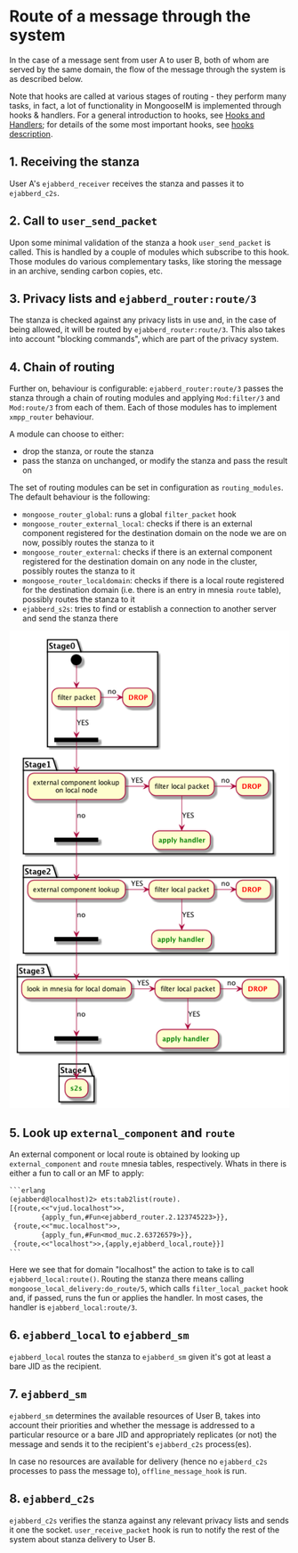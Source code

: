 # Route of a message through the system

In the case of a message sent from user A to user B, both of whom are served by
the same domain, the flow of the message through the system is as described below.

Note that hooks are called at various stages of routing - they perform many
tasks, in fact, a lot of functionality in MongooseIM is implemented through hooks & handlers. For a general introduction
to hooks, see [Hooks and Handlers](./developers-guide/Hooks-and-handlers.md);
for details of the some most important hooks, see [hooks description](./developers-guide/hooks_description.md).

## 1. Receiving the stanza

User A's `ejabberd_receiver` receives the stanza and passes it to `ejabberd_c2s`.

## 2. Call to `user_send_packet`

Upon some minimal validation of the stanza a hook `user_send_packet` is called. 
This is handled by a couple of modules which subscribe to this hook. Those modules
do various complementary tasks, like storing the message in an archive, sending carbon 
copies, etc. 

## 3. Privacy lists and `ejabberd_router:route/3`

The stanza is checked against any privacy lists in use and, in the case of being allowed, 
it will be routed by `ejabberd_router:route/3`. This also takes into account
"blocking commands", which are part of the privacy system.

## 4. Chain of routing

Further on, behaviour is configurable: `ejabberd_router:route/3` passes the stanza through
a chain of routing modules and applying `Mod:filter/3` and `Mod:route/3` from each of them.
Each of those modules has to implement `xmpp_router` behaviour.

A module can choose to either:

* drop the stanza, or route the stanza
* pass the stanza on unchanged, or modify the stanza and pass the result on

The set of routing modules can be set in configuration as `routing_modules`. The default
behaviour is the following:

* `mongoose_router_global`: runs a global `filter_packet` hook
* `mongoose_router_external_local`: checks if there is an external component registered for the
destination domain on the node we are on now, possibly routes the stanza to it
* `mongoose_router_external`: checks if there is an external component registered for the
destination domain on any node in the cluster, possibly routes the stanza to it
* `mongoose_router_localdomain`: checks if there is a local route registered for the destination
domain (i.e. there is an entry in mnesia `route` table), possibly routes the stanza to it
* `ejabberd_s2s`: tries to find or establish a connection to another server and send the stanza there

![You should see an image here; if you don't, use plantuml to generate it from routing.uml](routing.png)

## 5. Look up `external_component` and `route`

An external component or local route is obtained by looking up `external_component` and `route`
mnesia tables, respectively. Whats in there is either a fun to call or an MF to apply:

    ```erlang
    (ejabberd@localhost)2> ets:tab2list(route).
    [{route,<<"vjud.localhost">>,
            {apply_fun,#Fun<ejabberd_router.2.123745223>}},
     {route,<<"muc.localhost">>,
            {apply_fun,#Fun<mod_muc.2.63726579>}},
     {route,<<"localhost">>,{apply,ejabberd_local,route}}]
    ```

Here we see that for domain "localhost" the action to take
is to call `ejabberd_local:route()`.
Routing the stanza there means calling `mongoose_local_delivery:do_route/5`,
which calls `filter_local_packet` hook and, if passed, runs the fun or applies the handler.
In most cases, the handler is `ejabberd_local:route/3`.

## 6. `ejabberd_local` to `ejabberd_sm`

`ejabberd_local` routes the stanza to `ejabberd_sm` given it's
got at least a bare JID as the recipient.

## 7. `ejabberd_sm`

`ejabberd_sm` determines the available resources of User B,
takes into account their priorities and whether the message is
addressed to a particular resource or a bare JID and appropriately
replicates (or not) the message and sends it to the recipient's
`ejabberd_c2s` process(es).

In case no resources are available for delivery
(hence no `ejabberd_c2s` processes to pass the message to),
`offline_message_hook` is run.

## 8. `ejabberd_c2s`

`ejabberd_c2s` verifies the stanza against any relevant privacy lists
and sends it one the socket.
`user_receive_packet` hook is run to notify the rest of the system
about stanza delivery to User B.
